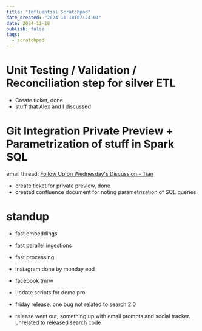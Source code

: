 ```yaml
---
title: "Influential Scratchpad"
date_created: "2024-11-18T07:24:01"
date: 2024-11-18
publish: false
tags:
  - scratchpad
---
```


# Unit Testing / Validation / Reconciliation step for silver ETL
- Create ticket, done
- stuff that Alex and I discussed

# Git Integration Private Preview + Parametrization of stuff in Spark SQL
email thread: [Follow Up on Wednesday's Discussion - Tian](https://mail.google.com/mail/u/0/#inbox/FMfcgzQXKDgZnFqQWGnlbWZzQbwJzNfq) 
- create ticket for private preview, done
- created confluence document for noting parametrization of SQL queries

# standup
- fast embeddings
- fast parallel ingestions
- fast processing
- instagram done by monday eod
- facebook tmrw
- update scripts for demo pro

- friday release: one bug not related to search 2.0
- release went out, something up with email prompts and social tracker. unrelated to released search code 
